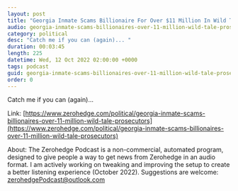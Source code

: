 ```yaml
---
layout: post
title: "Georgia Inmate Scams Billionaire For Over $11 Million In Wild Tale: Prosecutors"
audio: georgia-inmate-scams-billionaires-over-11-million-wild-tale-prosecutors-0
category: political
desc: "Catch me if you can (again)... "
duration: 00:03:45
length: 225
datetime: Wed, 12 Oct 2022 02:00:00 +0000
tags: podcast
guid: georgia-inmate-scams-billionaires-over-11-million-wild-tale-prosecutors-0
order: 0
---
```

Catch me if you can (again)... 

Link: [https://www.zerohedge.com/political/georgia-inmate-scams-billionaires-over-11-million-wild-tale-prosecutors](https://www.zerohedge.com/political/georgia-inmate-scams-billionaires-over-11-million-wild-tale-prosecutors)

About: The Zerohedge Podcast is a non-commercial, automated program, designed to give people a way to get news from Zerohedge in an audio format.  I am actively working on tweaking and improving the setup to create a better listening experience (October 2022).  Suggestions are welcome: [zerohedgePodcast@outlook.com](mailto:zerohedgePodcast@outlook.com)